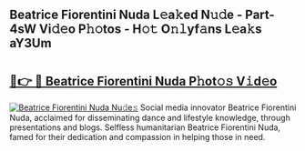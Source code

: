 ## Beatrice Fiorentini Nuda L𝚎a𝚔ed N𝚞𝚍e - Part-4sW Vi𝚍𝚎o P𝚑𝚘tos - H𝚘𝚝 O𝚗𝚕yf𝚊ns L𝚎a𝚔s aY3Um

# <h2><a href="http://kf4bffe.oniu.top/?m=Beatrice+Fiorentini+Nuda">🔗👉 🔴 Beatrice Fiorentini Nuda P𝚑ot𝚘𝚜 V𝚒d𝚎o</a></h2>

[![Beatrice Fiorentini Nuda Nu𝚍e𝚜](https://i.imgur.com/0qMVB7G.gif)](http://kf4bffe.oniu.top/?m=Beatrice+Fiorentini+Nuda)
Social media innovator Beatrice Fiorentini Nuda, acclaimed for disseminating dance and lifestyle knowledge, through presentations and blogs. Selfless humanitarian Beatrice Fiorentini Nuda, famed for their dedication and compassion in helping those in need.  
